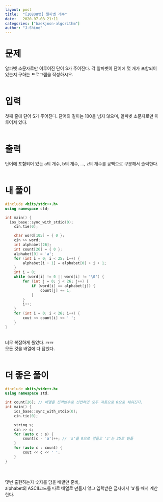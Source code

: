 ```yaml
---
layout: post
title:  "[10808번] 알파벳 개수"
date:   2020-07-08 21:11
categories: ["baekjoon-algorithm"]
author: "J-Shine"
---
```

# 문제  

알파벳 소문자로만 이루어진 단어 S가 주어진다. 각 알파벳이 단어에 몇 개가 포함되어 있는지 구하는 프로그램을 작성하시오.<br><br>

# 입력  

첫째 줄에 단어 S가 주어진다. 단어의 길이는 100을 넘지 않으며, 알파벳 소문자로만 이루어져 있다.<br><br>

# 출력  

단어에 포함되어 있는 a의 개수, b의 개수, …, z의 개수를 공백으로 구분해서 출력한다.<br><br>

# 내 풀이

```c++
#include <bits/stdc++.h>
using namespace std;

int main() {
  ios_base::sync_with_stdio(0);
	cin.tie(0);

	char word[105] = { 0 };
	cin >> word;
	int alphabet[26];
	int count[26] = { 0 };
	alphabet[0] = 'a';
	for (int i = 0; i < 25; i++) {
		alphabet[i + 1] = alphabet[0] + i + 1;
	}
	int i = 0;
	while (word[i] != 0 || word[i] != '\0') {
		for (int j = 0; j < 26; j++) {
			if (word[i] == alphabet[j]) {
				count[j] += 1;
			}
		}
		i++;
	}
	for (int i = 0; i < 26; i++) {
		cout << count[i] << ' ';
	}
}

```
<br>
너무 복잡하게 풀었다..ㅠㅠ<br>
모든 것을 배열에 다 담았다.<br><br>

# 더 좋은 풀이

```c++
#include <bits/stdc++.h>
using namespace std;

int count[26]; // 배열을 전역변수로 선언하면 모두 자동으로 0으로 채워진다.
int main() {
	ios_base::sync_with_stdio(0);
	cin.tie(0);

	string s;
	cin >> s;
	for (auto c : s) {
		count[c - 'a']++; // 'a'를 0으로 만들고 'z'는 25로 만듦
	}
	for (auto c : count) {
		cout << c << ' ';
	}
}
```
<br><br>
몇번 출현하는지 숫자를 담을 배열만 준비, <br>
alphabet의 ASCII코드를 따로 배열로 만들지 않고 입력받은 글자에서 'a'를 빼서 계산한다.<br><br>
